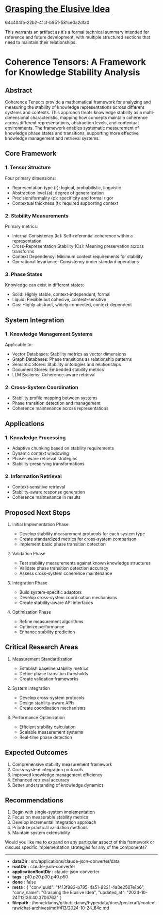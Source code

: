 # [Grasping the Elusive Idea](https://claude.ai/chat/f413f883-b795-4a51-8221-4a3e2507e1b6)

64c404fa-22b2-41cf-b951-581ce0a2dfa0

 <antThinking>This warrants an artifact as it's a formal technical summary intended for reference and future development, with multiple structured sections that need to maintain their relationships.</antThinking>

<antArtifact identifier="coherence-tensors" type="text/markdown" title="Coherence Tensors: A Framework for Knowledge Stability Analysis">

# Coherence Tensors: A Framework for Knowledge Stability Analysis

## Abstract
Coherence Tensors provide a mathematical framework for analyzing and measuring the stability of knowledge representations across different systems and contexts. This approach treats knowledge stability as a multi-dimensional characteristic, mapping how concepts maintain coherence across different representations, abstraction levels, and contextual environments. The framework enables systematic measurement of knowledge phase states and transitions, supporting more effective knowledge management and retrieval systems.

## Core Framework

### 1. Tensor Structure
Four primary dimensions:
- Representation type (r): logical, probabilistic, linguistic
- Abstraction level (a): degree of generalization
- Precision/formality (p): specificity and formal rigor
- Contextual thickness (t): required supporting context

### 2. Stability Measurements
Primary metrics:
- Internal Consistency (Ic): Self-referential coherence within a representation
- Cross-Representation Stability (Cs): Meaning preservation across transforms
- Context Dependency: Minimum context requirements for stability
- Operational Invariance: Consistency under standard operations

### 3. Phase States
Knowledge can exist in different states:
- Solid: Highly stable, context-independent, formal
- Liquid: Flexible but cohesive, context-sensitive
- Gas: Highly abstract, widely connected, context-dependent

## System Integration

### 1. Knowledge Management Systems
Applicable to:
- Vector Databases: Stability metrics as vector dimensions
- Graph Databases: Phase transitions as relationship patterns
- Semantic Stores: Stability ontologies and relationships
- Document Stores: Embedded stability metrics
- LLM Systems: Coherence-aware retrieval

### 2. Cross-System Coordination
- Stability profile mapping between systems
- Phase transition detection and management
- Coherence maintenance across representations

## Applications

### 1. Knowledge Processing
- Adaptive chunking based on stability requirements
- Dynamic context windowing
- Phase-aware retrieval strategies
- Stability-preserving transformations

### 2. Information Retrieval
- Context-sensitive retrieval
- Stability-aware response generation
- Coherence maintenance in results

## Proposed Next Steps

1. Initial Implementation Phase
   - Develop stability measurement protocols for each system type
   - Create standardized metrics for cross-system comparison
   - Implement basic phase transition detection

2. Validation Phase
   - Test stability measurements against known knowledge structures
   - Validate phase transition detection accuracy
   - Assess cross-system coherence maintenance

3. Integration Phase
   - Build system-specific adaptors
   - Develop cross-system coordination mechanisms
   - Create stability-aware API interfaces

4. Optimization Phase
   - Refine measurement algorithms
   - Optimize performance
   - Enhance stability prediction

## Critical Research Areas

1. Measurement Standardization
   - Establish baseline stability metrics
   - Define phase transition thresholds
   - Create validation frameworks

2. System Integration
   - Develop cross-system protocols
   - Design stability-aware APIs
   - Create coordination mechanisms

3. Performance Optimization
   - Efficient stability calculation
   - Scalable measurement systems
   - Real-time phase detection

## Expected Outcomes

1. Comprehensive stability measurement framework
2. Cross-system integration protocols
3. Improved knowledge management efficiency
4. Enhanced retrieval accuracy
5. Better understanding of knowledge dynamics

## Recommendations

1. Begin with single-system implementation
2. Focus on measurable stability metrics
3. Develop incremental integration approach
4. Prioritize practical validation methods
5. Maintain system extensibility

</antArtifact>

Would you like me to expand on any particular aspect of this framework or discuss specific implementation strategies for any of the components?

---

* **dataDir** : src/applications/claude-json-converter/data
* **rootDir** : claude-json-converter
* **applicationRootDir** : claude-json-converter
* **tags** : p10.p20.p30.p40.p50
* **done** : false
* **meta** : {
  "conv_uuid": "f413f883-b795-4a51-8221-4a3e2507e1b6",
  "conv_name": "Grasping the Elusive Idea",
  "updated_at": "2024-10-24T12:36:40.370676Z"
}
* **filepath** : /home/danny/github-danny/hyperdata/docs/postcraft/content-raw/chat-archives/md/f413/2024-10-24_64c.md